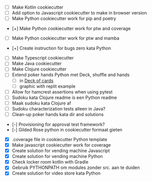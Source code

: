 - [ ] Make Kotlin cookiecutter
- [ ] Add option to Javascript cookiecutter to make in browser version
- [ ] Make Python cookiecutter work for pip and poetry
- [+] Make Python cookiecutter work for ptw and coverage
- [ ] Make Python cookiecutter work for ptw and mamba
- [+] Create instruction for bugs zero kata Python
- [ ] Make Typescript cookiecutter
- [ ] Make Java cookiecutter
- [ ] Make Clojure cookiecutter
- [ ] Extend poker hands Python met Deck, shuffle and hands
  - [ ] in [Deck of cards](https://realpython.com/python-type-checking/)
  - [ ] graphic with replit example
- [ ] Allow for hamcrest assertions when using pytest
- [ ] Sudoku kata Clojure readme is een Python readme
- [ ] Maak sudoku kata Clojure af
- [ ] Sudoku characterization tests alleen in Java?
- [ ] Clean-up poker hands kata dir and solutions
- [-] Provisioning for approval test framework?
- [-] Gilded Rose python in cookiecutter formaat gieten
- [X] .coverage file in cookiecutter Python template
- [X] Make javascript cookiecutter work for coverage
- [X] Create solution for vending machine Javascript
- [X] Create solution for vending machine Python
- [X] Check locker room kotlin with Gradle
- [X] Gebruik PYTHONPATH om modules zonder src. aan te duiden
- [X] Create solution for video store kata Python
